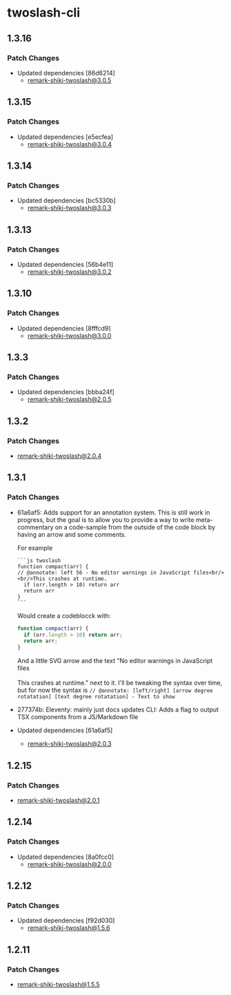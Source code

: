 # twoslash-cli

## 1.3.16

### Patch Changes

- Updated dependencies [86d6214]
  - remark-shiki-twoslash@3.0.5

## 1.3.15

### Patch Changes

- Updated dependencies [e5ecfea]
  - remark-shiki-twoslash@3.0.4

## 1.3.14

### Patch Changes

- Updated dependencies [bc5330b]
  - remark-shiki-twoslash@3.0.3

## 1.3.13

### Patch Changes

- Updated dependencies [56b4e11]
  - remark-shiki-twoslash@3.0.2

## 1.3.10

### Patch Changes

- Updated dependencies [8fffcd9]
  - remark-shiki-twoslash@3.0.0

## 1.3.3

### Patch Changes

- Updated dependencies [bbba24f]
  - remark-shiki-twoslash@2.0.5

## 1.3.2

### Patch Changes

- remark-shiki-twoslash@2.0.4

## 1.3.1

### Patch Changes

- 61a6af5: Adds support for an annotation system. This is still work in progress, but the goal is to allow you to provide a way to write meta-commentary on a code-sample from the outside of the code block by having an arrow and some comments.

  For example

  ````
  ```js twoslash
  function compact(arr) {
  // @annotate: left 56 - No editor warnings in JavaScript files<br/><br/>This crashes at runtime.
    if (orr.length > 10) return arr
    return arr
  }
  ```
  ````

  Would create a codeblocck with:

  ```js
  function compact(arr) {
    if (orr.length > 10) return arr;
    return arr;
  }
  ```

  And a little SVG arrow and the text "No editor warnings in JavaScript files<br/><br/>This crashes at runtime." next to it.
  I'll be tweaking the syntax over time, but for now the syntax is `// @annotate: [left/right] [arrow degree rotatation] [text degree rotatation] - Text to show`

- 277374b: Eleventy: mainly just docs updates
  CLI: Adds a flag to output TSX components from a JS/Markdown file
- Updated dependencies [61a6af5]
  - remark-shiki-twoslash@2.0.3

## 1.2.15

### Patch Changes

- remark-shiki-twoslash@2.0.1

## 1.2.14

### Patch Changes

- Updated dependencies [8a0fcc0]
  - remark-shiki-twoslash@2.0.0

## 1.2.12

### Patch Changes

- Updated dependencies [f92d030]
  - remark-shiki-twoslash@1.5.6

## 1.2.11

### Patch Changes

- remark-shiki-twoslash@1.5.5
